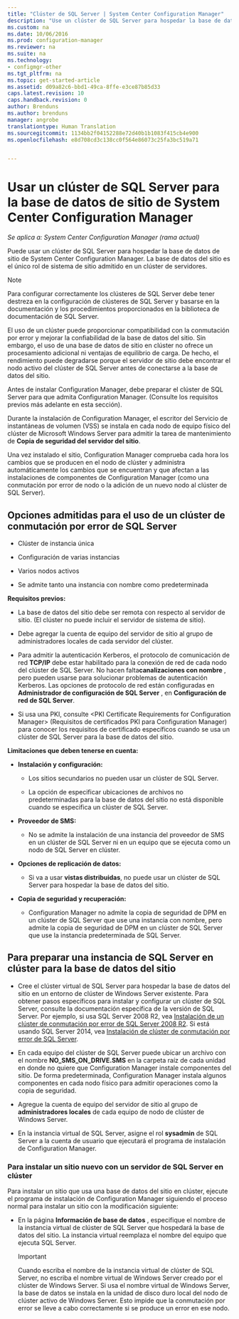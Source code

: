 ```yaml
---
title: "Clúster de SQL Server | System Center Configuration Manager"
description: "Use un clúster de SQL Server para hospedar la base de datos de sitio de System Center Configuration Manager. Incluye información sobre las opciones admitidas."
ms.custom: na
ms.date: 10/06/2016
ms.prod: configuration-manager
ms.reviewer: na
ms.suite: na
ms.technology:
- configmgr-other
ms.tgt_pltfrm: na
ms.topic: get-started-article
ms.assetid: d09a82c6-bbd1-49ca-8ffe-e3ce87b85d33
caps.latest.revision: 10
caps.handback.revision: 0
author: Brenduns
ms.author: brenduns
manager: angrobe
translationtype: Human Translation
ms.sourcegitcommit: 1134bb2f04152288e72d40b1b1083f415cb4e900
ms.openlocfilehash: e8d708cd3c138cc0f564e86073c25fa3bc519a71


---
```

# <a name="use-a-sql-server-cluster-for-the-system-center-configuration-manager-site-database"></a>Usar un clúster de SQL Server para la base de datos de sitio de System Center Configuration Manager

*Se aplica a: System Center Configuration Manager (rama actual)*


 Puede usar un clúster de SQL Server para hospedar la base de datos de sitio de System Center Configuration Manager. La base de datos del sitio es el único rol de sistema de sitio admitido en un clúster de servidores.  

> [!NOTE]  
>  Para configurar correctamente los clústeres de SQL Server debe tener destreza en la configuración de clústeres de SQL Server y basarse en la documentación y los procedimientos proporcionados en la biblioteca de documentación de SQL Server.  

 El uso de un clúster puede proporcionar compatibilidad con la conmutación por error y mejorar la confiabilidad de la base de datos del sitio. Sin embargo, el uso de una base de datos de sitio en clúster no ofrece un procesamiento adicional ni ventajas de equilibrio de carga. De hecho, el rendimiento puede degradarse porque el servidor de sitio debe encontrar el nodo activo del clúster de SQL Server antes de conectarse a la base de datos del sitio.  

 Antes de instalar Configuration Manager, debe preparar el clúster de SQL Server para que admita Configuration Manager. (Consulte los requisitos previos más adelante en esta sección).  

 Durante la instalación de Configuration Manager, el escritor del Servicio de instantáneas de volumen (VSS) se instala en cada nodo de equipo físico del clúster de Microsoft Windows Server para admitir la tarea de mantenimiento de **Copia de seguridad del servidor del sitio**.  

 Una vez instalado el sitio, Configuration Manager comprueba cada hora los cambios que se producen en el nodo de clúster y administra automáticamente los cambios que se encuentran y que afectan a las instalaciones de componentes de Configuration Manager (como una conmutación por error de nodo o la adición de un nuevo nodo al clúster de SQL Server).  

## <a name="supported-options-for-using-a-sql-server-failover-cluster"></a>Opciones admitidas para el uso de un clúster de conmutación por error de SQL Server

-   Clúster de instancia única  

-   Configuración de varias instancias  

-   Varios nodos activos  

-   Se admite tanto una instancia con nombre como predeterminada  

**Requisitos previos:**  

-   La base de datos del sitio debe ser remota con respecto al servidor de sitio. (El clúster no puede incluir el servidor de sistema de sitio).  

-   Debe agregar la cuenta de equipo del servidor de sitio al grupo de administradores locales de cada servidor del clúster.  

-   Para admitir la autenticación Kerberos, el protocolo de comunicación de red **TCP/IP** debe estar habilitado para la conexión de red de cada nodo del clúster de SQL Server. No hacen falta**canalizaciones con nombre** , pero pueden usarse para solucionar problemas de autenticación Kerberos. Las opciones de protocolo de red están configuradas en **Administrador de configuración de SQL Server** , en **Configuración de red de SQL Server**.  

-   Si usa una PKI, consulte &lt;PKI Certificate Requirements for Configuration Manager> (Requisitos de certificados PKI para Configuration Manager) para conocer los requisitos de certificado específicos cuando se usa un clúster de SQL Server para la base de datos del sitio.  

**Limitaciones que deben tenerse en cuenta:**  

-   **Instalación y configuración:**  

    -   Los sitios secundarios no pueden usar un clúster de SQL Server.  

    -   La opción de especificar ubicaciones de archivos no predeterminadas para la base de datos del sitio no está disponible cuando se especifica un clúster de SQL Server.  

-   **Proveedor de SMS:**  

    -   No se admite la instalación de una instancia del proveedor de SMS en un clúster de SQL Server ni en un equipo que se ejecuta como un nodo de SQL Server en clúster.  

-   **Opciones de replicación de datos:**  

    -   Si va a usar **vistas distribuidas**, no puede usar un clúster de SQL Server para hospedar la base de datos del sitio.  

-   **Copia de seguridad y recuperación:**  

    -   Configuration Manager no admite la copia de seguridad de DPM en un clúster de SQL Server que use una instancia con nombre, pero admite la copia de seguridad de DPM en un clúster de SQL Server que use la instancia predeterminada de SQL Server.  

## <a name="to-prepare-a-clustered-sql-server-instance-for-the-site-database"></a>Para preparar una instancia de SQL Server en clúster para la base de datos del sitio  

-   Cree el clúster virtual de SQL Server para hospedar la base de datos del sitio en un entorno de clúster de Windows Server existente. Para obtener pasos específicos para instalar y configurar un clúster de SQL Server, consulte la documentación específica de la versión de SQL Server. Por ejemplo, si usa SQL Server 2008 R2, vea  [Instalación de un clúster de conmutación por error de SQL Server 2008 R2](http://go.microsoft.com/fwlink/p/?LinkId=240231). Si está usando SQL Server 2014, vea [Instalación de clúster de conmutación por error de SQL Server](https://technet.microsoft.com/library/hh231721\(v=sql.120\).aspx).  

-   En cada equipo del clúster de SQL Server puede ubicar un archivo con el nombre **NO_SMS_ON_DRIVE.SMS** en la carpeta raíz de cada unidad en donde no quiere que Configuration Manager instale componentes del sitio. De forma predeterminada, Configuration Manager instala algunos componentes en cada nodo físico para admitir operaciones como la copia de seguridad.  

-   Agregue la cuenta de equipo del servidor de sitio al grupo de **administradores locales** de cada equipo de nodo de clúster de Windows Server.  

-   En la instancia virtual de SQL Server, asigne el rol **sysadmin** de SQL Server a la cuenta de usuario que ejecutará el programa de instalación de Configuration Manager.  

### <a name="to-install-a-new-site-using-a-clustered-sql-server"></a>Para instalar un sitio nuevo con un servidor de SQL Server en clúster  
 Para instalar un sitio que usa una base de datos del sitio en clúster, ejecute el programa de instalación de Configuration Manager siguiendo el proceso normal para instalar un sitio con la modificación siguiente:  

-   En la página **Información de base de datos** , especifique el nombre de la instancia virtual de clúster de SQL Server que hospedará la base de datos del sitio.  La instancia virtual reemplaza el nombre del equipo que ejecuta SQL Server.  

    > [!IMPORTANT]  
    >  Cuando escriba el nombre de la instancia virtual de clúster de SQL Server, no escriba el nombre virtual de Windows Server creado por el clúster de Windows Server. Si usa el nombre virtual de Windows Server, la base de datos se instala en la unidad de disco duro local del nodo de clúster activo de Windows Server. Esto impide que la conmutación por error se lleve a cabo correctamente si se produce un error en ese nodo.  



<!--HONumber=Nov16_HO1-->


